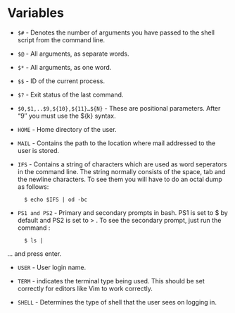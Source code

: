 Variables
=========

* ``$#`` - Denotes the number of arguments you have passed to the shell script from the command line.

* ``$@`` - All arguments, as separate words.

* ``$*`` - All arguments, as one word.

* ``$$`` - ID of the current process.

* ``$?`` - Exit status of the last command.

* ``$0,$1,..$9,${10},${11}…${N}`` - These are positional parameters. After “9″ you must use the ${k} syntax.

* ``HOME`` - Home directory of the user.

* ``MAIL`` - Contains the path to the location where mail addressed to the user is stored. 

* ``IFS`` - Contains a string of characters which are used as word seperators in the command line. The string normally consists of the space, tab and the newline characters. To see them you will have to do an octal dump as follows:

        $ echo $IFS | od -bc

* ``PS1 and PS2`` - Primary and secondary prompts in bash. PS1 is set to $ by default and PS2 is set to > . To see the secondary prompt, just run the command :

        $ ls |

... and press enter.

* ``USER`` - User login name.

* ``TERM`` - indicates the terminal type being used. This should be set correctly for editors like Vim to work correctly.

* ``SHELL`` - Determines the type of shell that the user sees on logging in.
